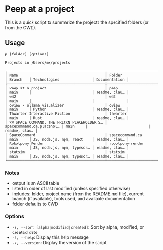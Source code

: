 # Peep at a project

This is a quick script to summarize the projects the specified folders (or from the CWD).

## Usage

```
p [folder] [options]

Projects in /Users/mx/projects

┌─────────────────────────────────────────────┬───────────────────────────┬──────────┬────────────────────────────┬───────────────┐
│ Name                                        │ Folder                    │ Branch   │ Technologies               │ Documentation │
├─────────────────────────────────────────────┼───────────────────────────┼──────────┼────────────────────────────┼───────────────┤
│ Peep at a project                           │ peep                      │ main     │                            │ readme, clau… │
│ w42                                         │ w42                       │ main     │                            │               │
│ oview - ollama visualizer                   │ oview                     │ main     │ Python                     │ readme, clau… │
│ Thwarter Interactive Fiction                │ thwarter                  │ main     │ Rust                       │ readme, clau… │
│ ⌥⌘ SPACE COMMAND, THE FRICKN PLACEHOLDER S… │ spacecommand.ca.placehol… │ main     │                            │ readme, clau… │
│ SpaceCommand                                │ spacecommand.ca           │ main     │ JS, node.js, npm, react    │ readme, clau… │
│ Robotpony Render                            │ robotpony-render          │ main     │ JS, node.js, npm, typescr… │ readme, clau… │
│ statsim                                     │ statsim                   │ main     │ JS, node.js, npm, typescr… │ readme, clau… │
└─────────────────────────────────────────────┴───────────────────────────┴──────────┴────────────────────────────┴───────────────┘
```

### Notes

- output is an ASCII table
- listed in order of last modified (unless specified otherwise)
- includes: folder, project name (from the README.md file), current branch (if available), tools used, and available documentation
- folder defaults to CWD

### Options

- `-s, --sort [alpha|modified|created]`: Sort by alpha, modified, or created date
- `-h, --help`: Display this help message
- `-v, --version`: Display the version of the script
